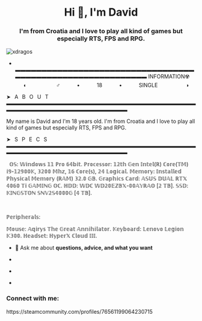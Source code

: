 <h1 align="center">Hi 👋, I'm David</h1>
<h3 align="center">I'm from Croatia and I love to play all kind of games but especially RTS, FPS and RPG.</h3>

<p align="left"> <img src="https://komarev.com/ghpvc/?username=xdragos&label=Profile%20views&color=0e75b6&style=flat" alt="xdragos" /> </p>

- ­ [­](­)
▬▬▬▬▬▬▬▬▬▬▬▬▬▬▬▬▬▬▬▬▬▬▬▬▬▬▬▬▬▬▬▬▬▬▬▬▬▬▬▬▬▬▬▬▬▬▬▬▬▬▬▬▬▬▬▬▬▬▬ 
INFORMATION☢️
⠀⠀◖ ⠀⠀⠀⠀⠀⠀⠀ ♂️ ⠀⠀⠀⠀•⠀⠀⠀⠀ 18 ⠀⠀⠀⠀•⠀⠀⠀⠀ SINGLE ⠀⠀⠀⠀⠀⠀⠀◗


➤⠀A⠀B⠀O⠀U⠀T
▬▬▬▬▬▬▬▬▬▬▬▬▬▬▬▬▬▬▬▬▬▬▬▬▬▬▬▬▬▬▬▬▬▬▬▬▬▬▬▬▬▬▬▬▬▬▬▬▬▬▬▬▬▬▬▬▬▬▬


My name is David and I'm 18 years old. I'm from Croatia and I love to play all
kind of games but especially RTS, FPS and RPG.



 
➤⠀S⠀P⠀E⠀C⠀S
▬▬▬▬▬▬▬▬▬▬▬▬▬▬▬▬▬▬▬▬▬▬▬▬▬▬▬▬▬▬▬▬▬▬▬▬▬▬▬▬▬▬▬▬▬▬▬▬▬▬▬▬▬▬▬▬▬▬▬


 ­ [­](­)
𝕆𝕊: 𝕎𝕚𝕟𝕕𝕠𝕨𝕤 𝟙𝟙 ℙ𝕣𝕠 𝟞𝟜𝕓𝕚𝕥.
ℙ𝕣𝕠𝕔𝕖𝕤𝕤𝕠𝕣: 𝟙𝟚𝕥𝕙 𝔾𝕖𝕟 𝕀𝕟𝕥𝕖𝕝(ℝ) ℂ𝕠𝕣𝕖(𝕋𝕄) 𝕚𝟡-𝟙𝟚𝟡𝟘𝟘𝕂, 𝟛𝟚𝟘𝟘 𝕄𝕙𝕫, 𝟙𝟞 ℂ𝕠𝕣𝕖(𝕤), 𝟚𝟜 𝕃𝕠𝕘𝕚𝕔𝕒𝕝.
𝕄𝕖𝕞𝕠𝕣𝕪: 𝕀𝕟𝕤𝕥𝕒𝕝𝕝𝕖𝕕 ℙ𝕙𝕪𝕤𝕚𝕔𝕒𝕝 𝕄𝕖𝕞𝕠𝕣𝕪 (ℝ𝔸𝕄)	𝟛𝟚.𝟘 𝔾𝔹.
𝔾𝕣𝕒𝕡𝕙𝕚𝕔𝕤 ℂ𝕒𝕣𝕕: 𝔸𝕊𝕌𝕊 𝔻𝕌𝔸𝕃 ℝ𝕋𝕏 𝟜𝟘𝟞𝟘 𝕋𝕚 𝔾𝔸𝕄𝕀ℕ𝔾 𝕆ℂ.
ℍ𝔻𝔻: 𝕎𝔻ℂ 𝕎𝔻𝟚𝟘𝔼ℤ𝔹𝕏-𝟘𝟘𝔸𝕐ℝ𝔸𝕆 [𝟚 𝕋𝔹].
𝕊𝕊𝔻: 𝕂𝕀ℕ𝔾𝕊𝕋𝕆ℕ 𝕊ℕ𝕍𝟚𝕊𝟜𝟘𝟘𝟘𝔾 [𝟜 𝕋𝔹].

 ­ [­](­)
 
ℙ𝕖𝕣𝕚𝕡𝕙𝕖𝕣𝕒𝕝𝕤:

𝕄𝕠𝕦𝕤𝕖: 𝔸𝕢𝕚𝕣𝕪𝕤 𝕋𝕙𝕖 𝔾𝕣𝕖𝕒𝕥 𝔸𝕟𝕟𝕚𝕙𝕚𝕝𝕒𝕥𝕠𝕣.
𝕂𝕖𝕪𝕓𝕠𝕒𝕣𝕕: 𝕃𝕖𝕟𝕠𝕧𝕠 𝕃𝕖𝕘𝕚𝕠𝕟 𝕂𝟛𝟘𝟘.
ℍ𝕖𝕒𝕕𝕤𝕖𝕥: ℍ𝕪𝕡𝕖𝕣𝕏 ℂ𝕝𝕠𝕦𝕕 𝕀𝕀𝕀.
- 💬 Ask me about **questions, advice, and what you want**

- ­ [­](­)
- 
- ­ **­**

<h3 align="left">Connect with me:</h3>
<p align="left"> https://steamcommunity.com/profiles/76561199064230715
</p>
